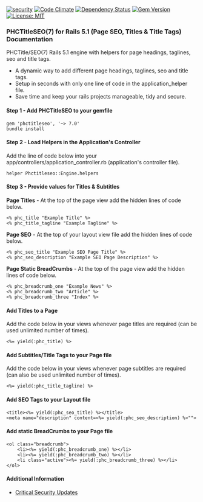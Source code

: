 [![security](https://hakiri.io/github/PHCNetworks/phc-titleseo/master.svg)](https://hakiri.io/github/PHCNetworks/phc-titleseo/master)
[![Code Climate](https://codeclimate.com/github/PHCNetworks/phc-titleseo/badges/gpa.svg)](https://codeclimate.com/github/PHCNetworks/phc-titleseo)
[![Dependency Status](https://gemnasium.com/badges/github.com/PHCNetworks/phc-titleseo.svg)](https://gemnasium.com/github.com/PHCNetworks/phc-titleseo)
[![Gem Version](https://badge.fury.io/rb/phctitleseo.svg)](https://badge.fury.io/rb/phctitleseo)
[![License: MIT](https://img.shields.io/badge/License-MIT-blue.svg)](https://github.com/PHCNetworks/phc-titleseo/blob/master/MIT-LICENSE)  

### PHCTitleSEO(7) for Rails 5.1 (Page SEO, Titles & Title Tags) Documentation
PHCTitle/SEO(7) Rails 5.1 engine with helpers for page headings, taglines, seo and title tags.

* A dynamic way to add different page headings, taglines, seo and title tags.
* Setup in seconds with only one line of code in the application_helper file.
* Save time and keep your rails projects manageable, tidy and secure.

#### Step 1 - Add PHCTitleSEO to your gemfile  

	gem 'phctitleseo', '~> 7.0'
	bundle install

#### Step 2 - Load Helpers in the Application's Controller
Add the line of code below into your app/controllers/application_controller.rb (application's controller file).  

	helper Phctitleseo::Engine.helpers

#### Step 3 - Provide values for Titles & Subtitles
**Page Titles** - At the top of the page view add the hidden lines of code below.

	<% phc_title "Example Title" %>
	<% phc_title_tagline "Example Tagline" %>

**Page SEO** - At the top of your layout view file add the hidden lines of code below.

	<% phc_seo_title "Example SEO Page Title" %>
	<% phc_seo_description "Example SEO Page Description" %>

**Page Static BreadCrumbs** - At the top of the page view add the hidden lines of code below.

	<% phc_breadcrumb_one "Example News" %>
	<% phc_breadcrumb_two "Article" %>
	<% phc_breadcrumb_three "Index" %>


#### Add Titles to a Page  
Add the code below in your views whenever page titles are required (can be used unlimited number of times).  

	<%= yield(:phc_title) %>

#### Add Subtitles/Title Tags to your Page file
Add the code below in your views whenever page subtitles are required (can also be used unlimited number of times).  

	<%= yield(:phc_title_tagline) %>

#### Add SEO Tags to your Layout file

	<title><%= yield(:phc_seo_title) %></title>
	<meta name="description" content=<%= yield(:phc_seo_description) %>"">

#### Add static BreadCrumbs to your Page file

	<ol class="breadcrumb">
		<li><%= yield(:phc_breadcrumb_one) %></li>
		<li><%= yield(:phc_breadcrumb_two) %></li>
		<li class="active"><%= yield(:phc_breadcrumb_three) %></li>
	</ol>

#### Additional Information

- [Critical Security Updates](https://github.com/PHCNetworks/phc-titleseo/wiki/Critical-Security-Updates)

